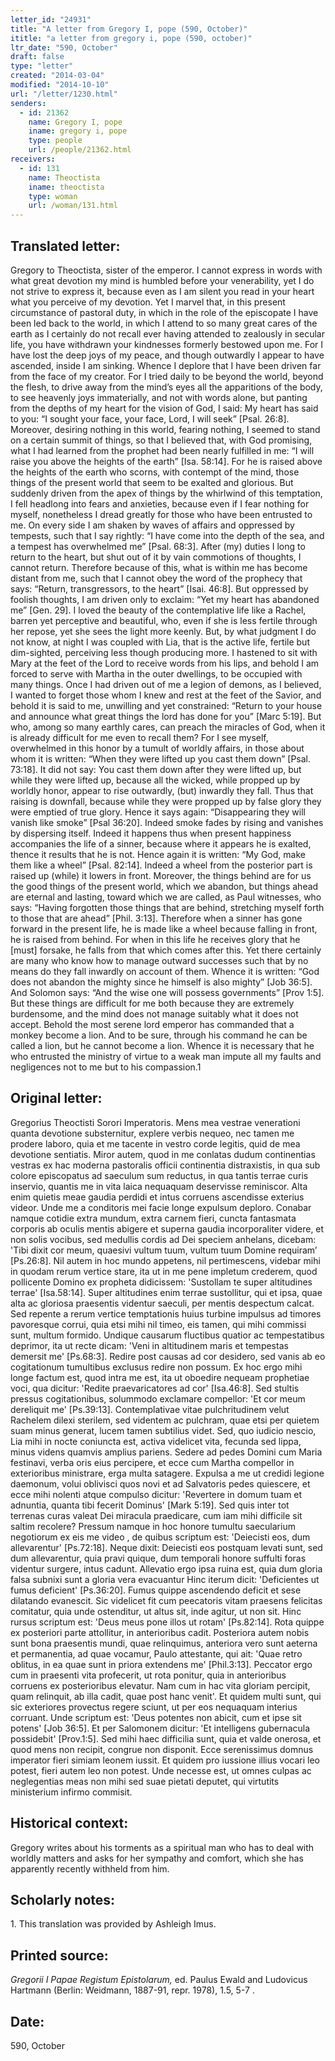```yaml
---
letter_id: "24931"
title: "A letter from Gregory I, pope (590, October)"
ititle: "a letter from gregory i, pope (590, october)"
ltr_date: "590, October"
draft: false
type: "letter"
created: "2014-03-04"
modified: "2014-10-10"
url: "/letter/1230.html"
senders:
  - id: 21362
    name: Gregory I, pope
    iname: gregory i, pope
    type: people
    url: /people/21362.html
receivers:
  - id: 131
    name: Theoctista
    iname: theoctista
    type: woman
    url: /woman/131.html
---
```

<h2> Translated letter:</h2>Gregory to Theoctista, sister of the emperor.		
	I cannot express in words with what great devotion my mind is humbled before your venerability, yet I do not strive to express it, because even as I am silent you read in your heart what you perceive of my devotion.  Yet I marvel that, in this present circumstance of pastoral duty, in which in the role of the episcopate I have been led back to the world, in which I attend to so many great cares of the earth as I certainly do not recall ever having attended to zealously in secular life, you have withdrawn your kindnesses formerly bestowed upon me.  For I have lost the deep joys of my peace, and though outwardly I appear to have ascended, inside I am sinking.  Whence I deplore that I have been driven far from the face of my creator.  For I tried daily to be beyond the world, beyond the flesh, to drive away from the mind’s eyes all the apparitions of the body, to see heavenly joys immaterially, and not with words alone, but panting from the depths of my heart for the vision of God, I said: My heart has said to you: “I sought your face, your face, Lord, I will seek” [Psal. 26:8].  Moreover, desiring nothing in this world, fearing nothing, I seemed to stand on a certain summit of things, so that I believed that, with God promising, what I had learned from the prophet had been nearly fulfilled in me:  “I will raise you above the heights of the earth” [Isa. 58:14].  For he is raised above the heights of the earth who scorns, with contempt of the mind, those things of the present world that seem to be exalted and glorious.  But suddenly driven from the apex of things by the whirlwind of this temptation, I fell headlong into fears and anxieties, because even if I fear nothing for myself, nonetheless I dread greatly for those who have been entrusted to me.  On every side I am shaken by waves of affairs and oppressed by tempests, such that I say rightly:  “I have come into the depth of the sea, and a tempest has overwhelmed me” [Psal. 68:3].  After (my) duties I long to return to the heart, but shut out of it by vain commotions of thoughts, I cannot return.  Therefore because of this, what is within me has become distant from me, such that I cannot obey the word of the prophecy that says: “Return, transgressors, to the heart” [Isai. 46:8].  But oppressed by foolish thoughts, I am driven only to exclaim: “Yet my heart has abandoned me” [Gen. 29].  I loved the beauty of the contemplative life like a Rachel, barren yet perceptive and beautiful, who, even if she is less fertile through her repose, yet she sees the light more keenly.  But, by what judgment I do not know, at night I was coupled with Lia, that is the active life, fertile but dim-sighted, perceiving less though producing more.  I hastened to sit with Mary at the feet of the Lord to receive words from his lips, and behold I am forced to serve with Martha in the outer dwellings, to be occupied with many things.  Once I had driven out of me a legion of demons, as I believed, I wanted to forget those whom I knew and rest at the feet of the Savior, and behold it is said to me, unwilling and yet constrained: “Return to your house and announce what great things the lord has done for you” [Marc 5:19].  But who, among so many earthly cares, can preach the miracles of God, when it is already difficult for me even to recall them?  For I see myself, overwhelmed in this honor by a tumult of worldly affairs, in those about whom it is written: “When they were lifted up you cast them down” [Psal. 73:18].  It did not say:  You cast them down after they were lifted up, but while they were lifted up, because all the wicked, while propped up by worldly honor, appear to rise outwardly, (but) inwardly they fall.  Thus that raising is downfall, because while they were propped up by false glory they were emptied of true glory.  Hence it says again:  “Disappearing they will vanish like smoke” [Psal 36:20].  Indeed smoke fades by rising and vanishes by dispersing itself.  Indeed it happens thus when present happiness accompanies the life of a sinner, because where it appears he is exalted, thence it results that he is not.  Hence again it is written:  “My God, make them like a wheel” [Psal. 82:14].  Indeed a wheel from the posterior part is raised up (while) it lowers in front.  Moreover, the things behind are for us the good things of the present world, which we abandon, but things ahead are eternal and lasting, toward which we are called, as Paul witnesses, who says:  “Having forgotten those things that are behind, stretching myself forth to those that are ahead” [Phil. 3:13].  Therefore when a sinner has gone forward in the present life, he is made like a wheel because falling in front, he is raised from behind.  For when in this life he receives glory that he [must] forsake, he falls from that which comes after this.  Yet there certainly are many who know how to manage outward successes such that by no means do they fall inwardly on account of them.  Whence it is written: “God does not abandon the mighty since he himself is also mighty” [Job 36:5].  And Solomon says: “And the wise one will possess governments” [Prov 1:5].  But these things are difficult for me both because they are extremely burdensome, and the mind does not manage suitably what it does not accept.  Behold the most serene lord emperor has commanded that a monkey become a lion.  And to be sure, through his command he can be called a lion, but he cannot become a lion.  Whence it is necessary that he who entrusted the ministry of virtue to a weak man impute all my faults and negligences not to me but to his compassion.1
<h2 class="mt-4"> Original letter:</h2>Gregorius Theoctisti Sorori Imperatoris.
Mens mea vestrae venerationi quanta devotione substernitur, explere verbis nequeo, nec tamen me prodere laboro, quia et me tacente in vestro corde legitis, quid de mea devotione sentiatis. Miror autem, quod in me conlatas dudum continentias vestras ex hac moderna pastoralis officii continentia distraxistis, in qua sub colore episcopatus ad saeculum sum reductus, in qua tantis terrae curis inservio, quantis me in vita laica nequaquam deservisse reminiscor. Alta enim quietis meae gaudia perdidi et intus corruens ascendisse exterius videor. Unde me a conditoris mei facie longe expulsum deploro. Conabar namque cotidie extra mundum, extra carnem fieri, cuncta fantasmata corporis ab oculis mentis abigere et superna gaudia incorporaliter videre, et non solis vocibus, sed medullis cordis ad Dei speciem anhelans, dicebam: 'Tibi dixit cor meum, quaesivi vultum tuum, vultum tuum Domine requiram’ [Ps.26:8]. Nil autem in hoc mundo appetens, nil pertimescens, videbar mihi in quodam rerum vertice stare, ita ut in me pene impletum crederem, quod pollicente Domino ex propheta didicissem: 'Sustollam te super altitudines terrae' [Isa.58:14]. Super altitudines enim terrae sustollitur, qui et ipsa, quae alta ac gloriosa praesentis videntur saeculi, per mentis despectum calcat. Sed repente a rerum vertice temptationis huius turbine impulsus ad timores pavoresque corrui, quia etsi mihi nil timeo, eis tamen, qui mihi commissi sunt, multum formido. Undique causarum fluctibus quatior ac tempestatibus deprimor, ita ut recte dicam: 'Veni in altitudinem maris et tempestas demersit me' [Ps.68:3].  Redire post causas ad cor desidero, sed vanis ab eo cogitationum tumultibus exclusus redire non possum. Ex hoc ergo mihi longe factum est, quod intra me est, ita ut oboedire nequeam prophetiae voci, qua dicitur: 'Redite praevaricatores ad cor' [Isa.46:8]. Sed stultis pressus cogitationibus, solummodo exclamare compellor: 'Et cor meum dereliquit me' [Ps.39:13]. Contemplativae vitae pulchritudinem velut Rachelem dilexi sterilem, sed videntem ac pulchram, quae etsi per quietem suam minus generat, lucem tamen subtilius videt. Sed, quo iudicio nescio, Lia mihi in nocte coniuncta est, activa videlicet vita, fecunda sed lippa, minus videns quamvis amplius pariens. Sedere ad pedes Domini cum Maria festinavi, verba oris eius percipere, et ecce cum Martha compellor in exterioribus ministrare, erga multa satagere. Expulsa a me ut credidi legione daemonum, volui oblivisci quos novi  et ad Salvatoris pedes quiescere, et ecce mihi nolenti atque compulso  dicitur: 'Revertere in domum tuam et adnuntia, quanta tibi fecerit Dominus' [Mark 5:19]. Sed quis inter tot terrenas curas valeat Dei miracula praedicare, cum iam mihi difficile sit saltim recolere? Pressum namque in hoc honore tumultu saecularium negotiorum ex eis me video , de quibus scriptum est: 'Deiecisti eos, dum allevarentur' [Ps.72:18]. Neque dixit: Deiecisti eos postquam levati sunt, sed dum allevarentur, quia pravi quique, dum temporali honore suffulti foras videntur surgere, intus cadunt. Allevatio ergo ipsa ruina est, quia dum gloria falsa subnixi sunt a gloria vera evacuantur Hinc iterum dicit: 'Deficientes ut fumus deficient' [Ps.36:20]. Fumus quippe ascendendo deficit et sese dilatando evanescit. Sic videlicet fit cum peecatoris vitam praesens felicitas comitatur, quia unde ostenditur, ut altus sit, inde agitur, ut non sit. Hinc rursus scriptum est: 'Deus meus pone illos ut rotam' [Ps.82:14]. Rota quippe ex posteriori parte attollitur, in anterioribus cadit. Posteriora autem nobis sunt bona praesentis mundi, quae relinquimus, anteriora vero sunt aeterna et permanentia, ad quae vocamur, Paulo attestante, qui ait: 'Quae retro oblitus, in ea quae sunt in priora extendens me' [Phil.3:13]. Peccator ergo cum in praesenti vita profecerit, ut rota ponitur, quia in anterioribus corruens ex posterioribus elevatur. Nam cum in  hac vita gloriam percipit, quam relinquit, ab illa cadit, quae post hanc venit'. Et quidem multi sunt, qui sic exteriores provectus regere sciunt, ut per eos nequaquam interius corruant. Unde scriptum est: 'Deus potentes non abicit, cum et ipse sit potens' [Job 36:5]. Et per Salomonem dicitur: 'Et intelligens gubernacula possidebit' [Prov.1:5]. Sed mihi haec difficilia sunt, quia et valde onerosa, et quod mens non recipit, congrue non disponit. Ecce serenissimus domnus imperator fieri simiam leonem iussit.  Et quidem pro iussione illius vocari leo potest, fieri autem leo non potest.  Unde necesse est, ut omnes culpas ac neglegentias meas non mihi sed suae pietati deputet, qui virtutits ministerium infirmo commisit.
<h2 class="mt-4"> Historical context:</h2>Gregory writes about his torments as a spiritual man who has to deal with worldly matters and asks for her sympathy and comfort, which she has apparently recently withheld from him.
<h2 class="mt-4"> Scholarly notes:</h2>1. This translation was provided by Ashleigh Imus.
<h2 class="mt-4"> Printed source:</h2><p><em>Gregorii I Papae Registum Epistolarum,</em> ed. Paulus Ewald and Ludovicus Hartmann (Berlin: Weidmann, 1887-91, repr. 1978), 1.5, 5-7 .</p><h2 class="mt-4"> Date:</h2>590, October
